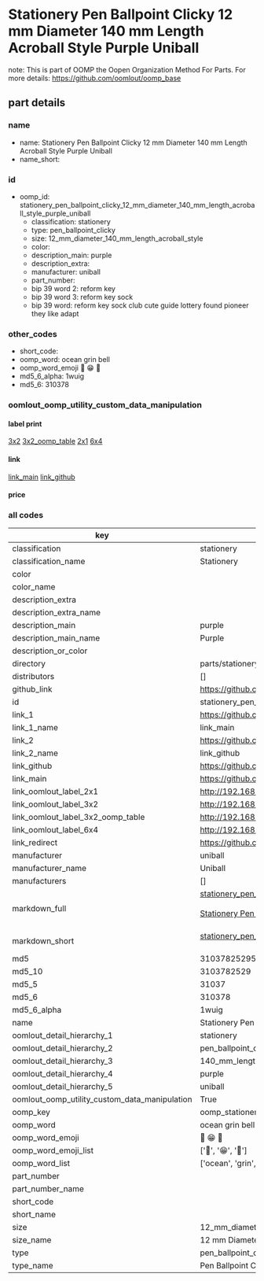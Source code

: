 # Stationery Pen Ballpoint Clicky 12 mm Diameter 140 mm Length Acroball Style Purple Uniball  

note: This is part of OOMP the Oopen Organization Method For Parts. For more details: https://github.com/oomlout/oomp_base

##  part details
  







### name
* name: Stationery Pen Ballpoint Clicky 12 mm Diameter 140 mm Length Acroball Style Purple Uniball
* name_short: 
### id
* oomp_id: stationery_pen_ballpoint_clicky_12_mm_diameter_140_mm_length_acroball_style_purple_uniball
  * classification: stationery
  * type: pen_ballpoint_clicky
  * size: 12_mm_diameter_140_mm_length_acroball_style
  * color: 
  * description_main: purple
  * description_extra: 
  * manufacturer: uniball
  * part_number: 
  * bip 39 word 2: reform key
  * bip 39 word 3: reform key sock
  * bip 39 word: reform key sock club cute guide lottery found pioneer they like adapt

### other_codes
* short_code: 
* oomp_word: ocean grin bell
* oomp_word_emoji :ocean: :grin: :bell:
* md5_6_alpha: 1wuig
* md5_6: 310378






### oomlout_oomp_utility_custom_data_manipulation
#### label print
[3x2](http://192.168.1.245:1112/?label=oomp%201wuig)
[3x2_oomp_table](http://192.168.1.108:1112/?label=oomp%201wuig)
[2x1](http://192.168.1.242:1112/?label=oomp%201wuig)
[6x4](http://192.168.1.55:1112/?label=oomp%201wuig)    

#### link

[link_main](https://github.com/oomlout/oomlout_oomp_version_1_messy/tree/main/parts/stationery_pen_ballpoint_clicky_12_mm_diameter_140_mm_length_acroball_style_purple_uniball) [link_github](https://github.com/oomlout/oomlout_oomp_version_1_messy/tree/main/parts/stationery_pen_ballpoint_clicky_12_mm_diameter_140_mm_length_acroball_style_purple_uniball)                             

#### price







### all codes 
| key | value |  
| --- | --- |  
| classification | stationery |  
| classification_name | Stationery |  
| color |  |  
| color_name |  |  
| description_extra |  |  
| description_extra_name |  |  
| description_main | purple |  
| description_main_name | Purple |  
| description_or_color |   |  
| directory | parts/stationery_pen_ballpoint_clicky_12_mm_diameter_140_mm_length_acroball_style_purple_uniball |  
| distributors | [] |  
| github_link | https://github.com/oomlout/oomlout_oomp_part_src/tree/main/parts/stationery_pen_ballpoint_clicky_12_mm_diameter_140_mm_length_acroball_style_purple_uniball |  
| id | stationery_pen_ballpoint_clicky_12_mm_diameter_140_mm_length_acroball_style_purple_uniball |  
| link_1 | https://github.com/oomlout/oomlout_oomp_version_1_messy/tree/main/parts/stationery_pen_ballpoint_clicky_12_mm_diameter_140_mm_length_acroball_style_purple_uniball |  
| link_1_name | link_main |  
| link_2 | https://github.com/oomlout/oomlout_oomp_version_1_messy/tree/main/parts/stationery_pen_ballpoint_clicky_12_mm_diameter_140_mm_length_acroball_style_purple_uniball |  
| link_2_name | link_github |  
| link_github | https://github.com/oomlout/oomlout_oomp_version_1_messy/tree/main/parts/stationery_pen_ballpoint_clicky_12_mm_diameter_140_mm_length_acroball_style_purple_uniball |  
| link_main | https://github.com/oomlout/oomlout_oomp_version_1_messy/tree/main/parts/stationery_pen_ballpoint_clicky_12_mm_diameter_140_mm_length_acroball_style_purple_uniball |  
| link_oomlout_label_2x1 | http://192.168.1.242:1112/?label=oomp%201wuig |  
| link_oomlout_label_3x2 | http://192.168.1.245:1112/?label=oomp%201wuig |  
| link_oomlout_label_3x2_oomp_table | http://192.168.1.108:1112/?label=oomp%201wuig |  
| link_oomlout_label_6x4 | http://192.168.1.55:1112/?label=oomp%201wuig |  
| link_redirect | https://github.com/oomlout/oomlout_oomp_version_1_messy/tree/main/parts/stationery_pen_ballpoint_clicky_12_mm_diameter_140_mm_length_acroball_style_purple_uniball |  
| manufacturer | uniball |  
| manufacturer_name | Uniball |  
| manufacturers | [] |  
| markdown_full | [stationery_pen_ballpoint_clicky_12_mm_diameter_140_mm_length_acroball_style_purple_uniball](none)<br>[](none)<br>[Stationery Pen Ballpoint Clicky 12 Mm Diameter 140 Mm Length Acroball Style Purple Uniball](none)<br><br> |  
| markdown_short | [stationery_pen_ballpoint_clicky_12_mm_diameter_140_mm_length_acroball_style_purple_uniball](none)<br><br> |  
| md5 | 31037825295c30819e1b52c39c1e85a2 |  
| md5_10 | 3103782529 |  
| md5_5 | 31037 |  
| md5_6 | 310378 |  
| md5_6_alpha | 1wuig |  
| name | Stationery Pen Ballpoint Clicky 12 mm Diameter 140 mm Length Acroball Style Purple Uniball |  
| oomlout_detail_hierarchy_1 | stationery |  
| oomlout_detail_hierarchy_2 | pen_ballpoint_clicky |  
| oomlout_detail_hierarchy_3 | 140_mm_length |  
| oomlout_detail_hierarchy_4 | purple |  
| oomlout_detail_hierarchy_5 | uniball |  
| oomlout_oomp_utility_custom_data_manipulation | True |  
| oomp_key | oomp_stationery_pen_ballpoint_clicky_12_mm_diameter_140_mm_length_acroball_style_purple_uniball |  
| oomp_word | ocean grin bell |  
| oomp_word_emoji | :ocean: :grin: :bell: |  
| oomp_word_emoji_list | [':ocean:', ':grin:', ':bell:'] |  
| oomp_word_list | ['ocean', 'grin', 'bell'] |  
| part_number |  |  
| part_number_name |  |  
| short_code |  |  
| short_name |  |  
| size | 12_mm_diameter_140_mm_length_acroball_style |  
| size_name | 12 mm Diameter 140 mm Length Acroball Style |  
| type | pen_ballpoint_clicky |  
| type_name | Pen Ballpoint Clicky |  
